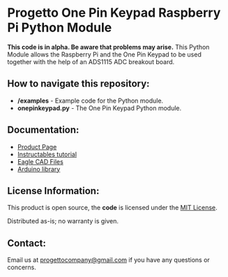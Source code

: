 # Progetto One Pin Keypad Raspberry Pi Python Module
**This code is in alpha. Be aware that problems may arise.** This Python Module allows the Raspberry Pi and the One Pin Keypad to be used together with the help of an ADS1115 ADC breakout board.
## How to navigate this repository:
* **/examples** - Example code for the Python module.
* **onepinkeypad.py** - The One Pin Keypad Python module.


## Documentation:
* [Product Page](https://www.tindie.com/products/Progetto/one-pin-keypad/)
* [Instructables tutorial](https://www.instructables.com/id/Meet-One-Pin-Keypad)
* [Eagle CAD Files](https://github.com/ProgettoCompany/One_Pin_Keypad_Eagle_Files)
* [Arduino library](https://github.com/ProgettoCompany/Progetto_One_Pin_Keypad_Arduino_Library)
## License Information:
This product is open source, the **code** is licensed under the [MIT License](https://opensource.org/licenses/MIT).

Distributed as-is; no warranty is given.
## Contact:
Email us at progettocompany@gmail.com if you have any questions or concerns.
